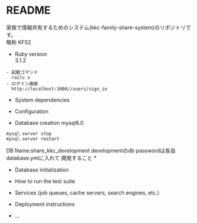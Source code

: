 # README
家族で情報共有するためのシステム(kkc-family-share-system)のリポジトリです。
<br>略称 KFS2

* Ruby version
  <br>3.1.2
```
- 起動コマンド
  rails s
- ログイン画面
  http://localhost:3000//users/sign_in
```
* System dependencies

* Configuration

* Database creation
mysql8.0 
```
mysql.server stop
mysql.server restart
```
DB Name:share_kkc_development
developmentのdb passwordは各自database.ymlに入れて
開発すること
* 
* Database initialization

* How to run the test suite

* Services (job queues, cache servers, search engines, etc.)

* Deployment instructions

* ...
